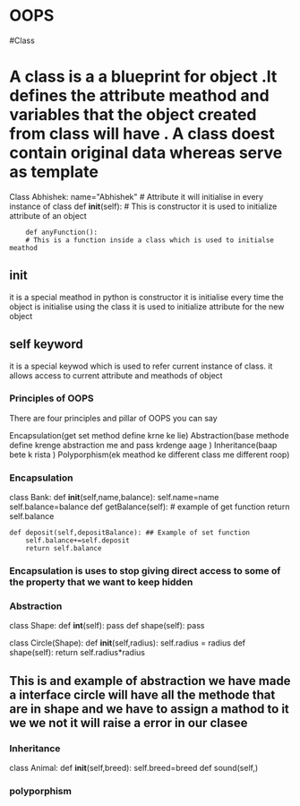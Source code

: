 # OOPS

#Class
# A class is a a blueprint for object .It defines the attribute meathod and variables that the object created from class will have . A class doest contain original data whereas serve as template

Class Abhishek:
       name="Abhishek" # Attribute it will initialise in every instance of class
        def __init__(self):
        # This is constructor it is used to initialize attribute of an object

        def anyFunction():
        # This is a function inside a class which is used to initialse meathod

## __init__ 
 it is a special meathod in python is constructor it is initialise every time the object is initialise using the class
 it is used to initialize attribute for the new object

## self keyword
it is a  special keywod which is used to refer current instance of class. it allows access to current attribute and meathods of object



### Principles of OOPS
There are four principles and pillar of OOPS you can say

Encapsulation(get set method define krne ke lie)
Abstraction(base methode define krenge abstraction me and pass krdenge aage )
Inheritance(baap bete k rista )
Polyporphism(ek meathod ke different class me different roop)


### Encapsulation
class Bank:
    def __init__(self,name,balance):
        self.name=name
        self.balance=balance
    def getBalance(self):   # example of get function
        return self.balance
    
    def deposit(self,depositBalance): ## Example of set function
        self.balance+=self.deposit
        return self.balance 

### Encapsulation is uses to stop giving direct access to some of the property that we want to keep hidden


### Abstraction

class Shape:
      def __int__(self):
          pass
      def shape(self):
          pass

class Circle(Shape):
    def __init__(self,radius):
        self.radius = radius
    def shape(self):
      return self.radius*radius

## This is and example of abstraction we have made a interface circle will have all the methode that are in shape and we have to assign a mathod to it we we not it will raise a error in our clasee


### Inheritance

class Animal:
     def __init__(self,breed):
        self.breed=breed
     def sound(self,)
### polyporphism
